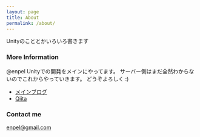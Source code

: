 ```yaml
---
layout: page
title: About
permalink: /about/
---
```


Unityのこととかいろいろ書きます

### More Information

@enpel
Unityでの開発をメインにやってます。
サーバー側はまだ全然わからないのでこれからやっていきます。
どうぞよろしく :)

* [メインブログ](http://enpel.hatenablog.com/)
* [Qiita](https://qiita.com/enpel)

### Contact me

[enpel@gmail.com](mailto:enpel@gmail.com)
